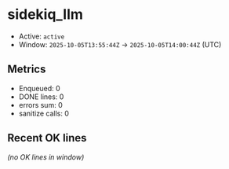 # sidekiq_llm

- Active: `active`
- Window: `2025-10-05T13:55:44Z` → `2025-10-05T14:00:44Z` (UTC)

## Metrics
- Enqueued: 0
- DONE lines: 0
- errors sum: 0
- sanitize calls: 0

## Recent OK lines
_(no OK lines in window)_
